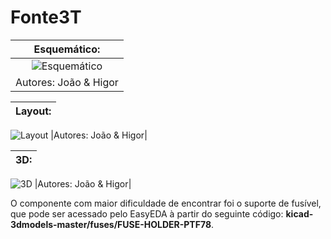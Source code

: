 # Fonte3T

|  Esquemático:  |
|:---:|
|![Esquemático](https://github.com/Jhony2006/Fonte3T/blob/main/esquem%C3%A1tico3T.PNG)|
|Autores: João & Higor|


|  Layout:  |
|:---:|
![Layout](https://github.com/Jhony2006/Fonte3T/blob/main/Layout3T.PNG)
|Autores: João & Higor|



|  3D:  |
|:---:|
![3D](https://github.com/Jhony2006/Fonte3T/blob/main/3D3T.PNG)
|Autores: João & Higor|

O componente com maior dificuldade de encontrar foi o suporte de fusível, que pode ser acessado pelo EasyEDA à partir do seguinte código: **kicad-3dmodels-master/fuses/FUSE-HOLDER-PTF78**.
